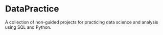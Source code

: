 # DataPractice
A collection of non-guided projects for practicing data science and analysis using SQL and Python. 
